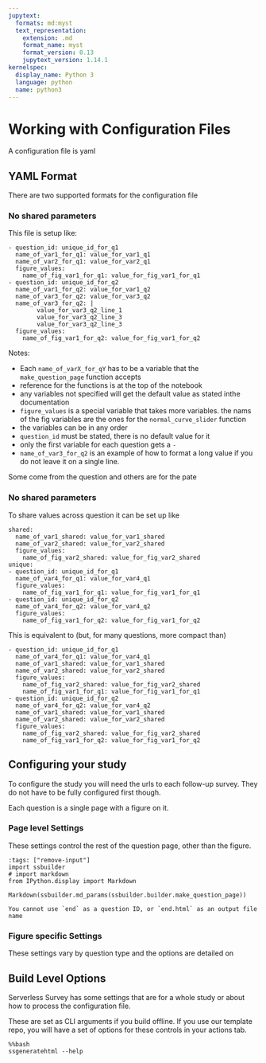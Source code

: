 ```yaml
---
jupytext:
  formats: md:myst
  text_representation:
    extension: .md
    format_name: myst
    format_version: 0.13
    jupytext_version: 1.14.1
kernelspec:
  display_name: Python 3
  language: python
  name: python3
---
```


# Working with Configuration Files

A configuration file is yaml


## YAML Format

There are two supported formats for the configuration file

### No shared parameters 


This file is setup like: 
```
- question_id: unique_id_for_q1
  name_of_var1_for_q1: value_for_var1_q1
  name_of_var2_for_q1: value_for_var2_q1
  figure_values:
    name_of_fig_var1_for_q1: value_for_fig_var1_for_q1
- question_id: unique_id_for_q2
  name_of_var1_for_q2: value_for_var1_q2
  name_of_var3_for_q2: value_for_var3_q2
  name_of_var3_for_q2: |
        value_for_var3_q2_line_1
        value_for_var3_q2_line_3
        value_for_var3_q2_line_3
  figure_values:
    name_of_fig_var1_for_q2: value_for_fig_var1_for_q2
```

Notes: 
- Each `name_of_varX_for_qY` has to be a variable that the `make_question_page` function accepts
- reference for the functions is at the top of the notebook
- any variables not specified will get the default value as stated inthe documentation
- `figure_values` is a special variable that takes more variables.  the nams of the fig variables are the ones for the `normal_curve_slider` function
- the variables can be in any order
- `question_id` must be stated, there is no default value for it 
- only the first variable for each question gets a `-`
- `name_of_var3_for_q2` is an example of how to format a long value if you do not leave it on a single line. 

Some come from the question and others are for the pate

### No shared parameters 

To share values across question it can be set up like
```
shared: 
  name_of_var1_shared: value_for_var1_shared
  name_of_var2_shared: value_for_var2_shared
  figure_values:
    name_of_fig_var2_shared: value_for_fig_var2_shared
unique: 
- question_id: unique_id_for_q1
  name_of_var4_for_q1: value_for_var4_q1
  figure_values:
    name_of_fig_var1_for_q1: value_for_fig_var1_for_q1
- question_id: unique_id_for_q2
  name_of_var4_for_q2: value_for_var4_q2
  figure_values:
    name_of_fig_var1_for_q2: value_for_fig_var1_for_q2
```

This is equivalent to (but, for many questions,  more compact than)

```
- question_id: unique_id_for_q1
  name_of_var4_for_q1: value_for_var4_q1
  name_of_var1_shared: value_for_var1_shared
  name_of_var2_shared: value_for_var2_shared
  figure_values:
    name_of_fig_var2_shared: value_for_fig_var2_shared
    name_of_fig_var1_for_q1: value_for_fig_var1_for_q1
- question_id: unique_id_for_q2
  name_of_var4_for_q2: value_for_var4_q2
  name_of_var1_shared: value_for_var1_shared
  name_of_var2_shared: value_for_var2_shared
  figure_values:
    name_of_fig_var2_shared: value_for_fig_var2_shared
    name_of_fig_var1_for_q2: value_for_fig_var1_for_q2
```

## Configuring your study 

To configure the study you will need the urls to each follow-up survey. They do not have to be fully configured first though. 

Each question is a single page with a figure on it. 

### Page level  Settings

These settings control the rest of the question page, other than the figure. 

```{code-cell} ipython3
:tags: ["remove-input"]
import ssbuilder
# import markdown
from IPython.display import Markdown

Markdown(ssbuilder.md_params(ssbuilder.builder.make_question_page))
```

```{warning}
You cannot use `end` as a question ID, or `end.html` as an output file name
```

### Figure specific Settings

These settings vary by question type and the options are detailed on [](questions.md)

## Build Level Options

Serverless Survey has some settings that are for a whole study or about how to process the configuration file. 

These are set as CLI arguments if you build offline.  If you use our template repo, you will have a set of options for these controls in your actions tab.  
```{code-cell} ipython3
%%bash
ssgeneratehtml --help
```

